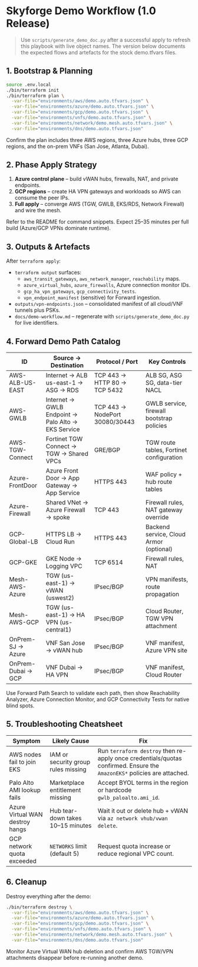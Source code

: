 # Skyforge Demo Workflow (1.0 Release)

> Use `scripts/generate_demo_doc.py` after a successful apply to refresh this playbook with live object names. The version below documents the expected flows and artefacts for the stock demo.tfvars files.

## 1. Bootstrap & Planning

```bash
source .env.local
./bin/terraform init
./bin/terraform plan \
  -var-file="environments/aws/demo.auto.tfvars.json" \
  -var-file="environments/azure/demo.auto.tfvars.json" \
  -var-file="environments/gcp/demo.auto.tfvars.json" \
  -var-file="environments/vnfs/demo.auto.tfvars.json" \
  -var-file="environments/network/demo.mesh.auto.tfvars.json" \
  -var-file="environments/dns/demo.auto.tfvars.json"
```

Confirm the plan includes three AWS regions, three Azure hubs, three GCP regions, and the on-prem VNFs (San Jose, Atlanta, Dubai).

## 2. Phase Apply Strategy

1. **Azure control plane** – build vWAN hubs, firewalls, NAT, and private endpoints.
2. **GCP regions** – create HA VPN gateways and workloads so AWS can consume the peer IPs.
3. **Full apply** – converge AWS (TGW, GWLB, EKS/RDS, Network Firewall) and wire the mesh.

Refer to the README for command snippets. Expect 25–35 minutes per full build (Azure/GCP VPNs dominate runtime).

## 3. Outputs & Artefacts

After `terraform apply`:

- `terraform output` surfaces:
  - `aws_transit_gateways`, `aws_network_manager`, `reachability` maps.
  - `azure_virtual_hubs`, `azure_firewalls`, Azure connection monitor IDs.
  - `gcp_ha_vpn_gateways`, `gcp_connectivity_tests`.
  - `vpn_endpoint_manifest` (sensitive) for Forward ingestion.
- `outputs/vpn-endpoints.json` – consolidated manifest of all cloud/VNF tunnels plus PSKs.
- `docs/demo-workflow.md` – regenerate with `scripts/generate_demo_doc.py` for live identifiers.

## 4. Forward Demo Path Catalog

| ID | Source → Destination | Protocol / Port | Key Controls |
|----|----------------------|-----------------|--------------|
| AWS-ALB-US-EAST | Internet → ALB us-east-1 → ASG → RDS | TCP 443 → HTTP 80 → TCP 5432 | ALB SG, ASG SG, data-tier NACL |
| AWS-GWLB | Internet → GWLB Endpoint → Palo Alto → EKS Service | TCP 443 → NodePort 30080/30443 | GWLB service, firewall bootstrap policies |
| AWS-TGW-Connect | Fortinet TGW Connect → TGW → Shared VPCs | GRE/BGP | TGW route tables, Fortinet configuration |
| Azure-FrontDoor | Azure Front Door → App Gateway → App Service | HTTPS 443 | WAF policy + hub route tables |
| Azure-Firewall | Shared VNet → Azure Firewall → spoke | TCP 443 | Firewall rules, NAT gateway override |
| GCP-Global-LB | HTTPS LB → Cloud Run | HTTPS 443 | Backend service, Cloud Armor (optional) |
| GCP-GKE | GKE Node → Logging VPC | TCP 6514 | Firewall rules, NAT |
| Mesh-AWS-Azure | TGW (us-east-1) → vWAN (uswest2) | IPsec/BGP | VPN manifests, route propagation |
| Mesh-AWS-GCP | TGW (us-east-1) → HA VPN (us-central1) | IPsec/BGP | Cloud Router, TGW VPN attachment |
| OnPrem-SJ → Azure | VNF San Jose → vWAN hub | IPsec/BGP | VNF manifest, Azure VPN site |
| OnPrem-Dubai → GCP | VNF Dubai → HA VPN | IPsec/BGP | VNF manifest, Cloud Router |

Use Forward Path Search to validate each path, then show Reachability Analyzer, Azure Connection Monitor, and GCP Connectivity Tests for native blind spots.

## 5. Troubleshooting Cheatsheet

| Symptom | Likely Cause | Fix |
|---------|--------------|-----|
| AWS nodes fail to join EKS | IAM or security group rules missing | Run `terraform destroy` then re-apply once credentials/quotas confirmed. Ensure the `AmazonEKS*` policies are attached. |
| Palo Alto AMI lookup fails | Marketplace entitlement missing | Accept BYOL terms in the region or hardcode `gwlb_paloalto.ami_id`. |
| Azure Virtual WAN destroy hangs | Hub tear-down takes 10–15 minutes | Wait it out or delete hub + vWAN via `az network vhub/vwan delete`. |
| GCP network quota exceeded | `NETWORKS` limit (default 5) | Request quota increase or reduce regional VPC count. |

## 6. Cleanup

Destroy everything after the demo:

```bash
./bin/terraform destroy \
  -var-file="environments/aws/demo.auto.tfvars.json" \
  -var-file="environments/azure/demo.auto.tfvars.json" \
  -var-file="environments/gcp/demo.auto.tfvars.json" \
  -var-file="environments/vnfs/demo.auto.tfvars.json" \
  -var-file="environments/network/demo.mesh.auto.tfvars.json" \
  -var-file="environments/dns/demo.auto.tfvars.json"
```

Monitor Azure Virtual WAN hub deletion and confirm AWS TGW/VPN attachments disappear before re-running another demo.
